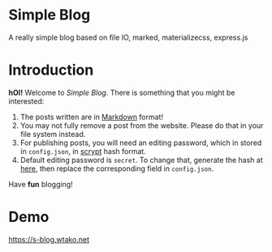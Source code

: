 # Simple Blog
A really simple blog based on file IO, marked, materializecss, express.js

# Introduction

**hOI!** Welcome to *Simple Blog*. There is something that you might be interested:

1. The posts written are in [Markdown](https://github.com/adam-p/markdown-here/wiki/Markdown-Cheatsheet) format!
2. You may not fully remove a post from the website. Please do that in your file system instead.
3. For publishing posts, you will need an editing password, which in stored in `config.json`, in [scrypt](https://en.wikipedia.org/wiki/Scrypt) hash format.
4. Default editing password is `secret`. To change that, generate the hash at [here](/scrypt), then replace the corresponding field in `config.json`.

Have **fun** blogging!

# Demo
https://s-blog.wtako.net
